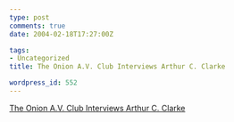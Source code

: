```yaml
---
type: post
comments: true
date: 2004-02-18T17:27:00Z

tags:
- Uncategorized
title: The Onion A.V. Club Interviews Arthur C. Clarke

wordpress_id: 552
---
```


[The Onion A.V. Club Interviews Arthur C. Clarke](http://www.theonionavclub.com/4007/feature1.html)
